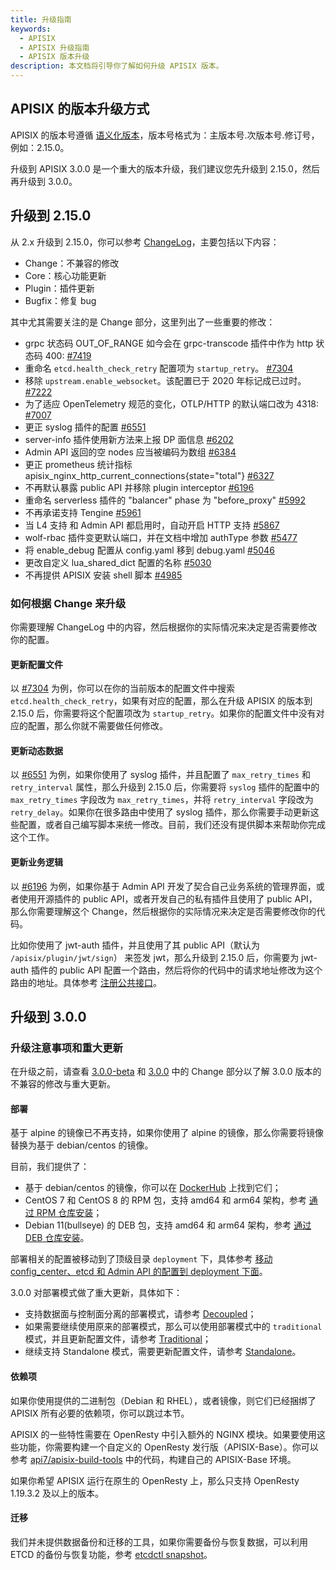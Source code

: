 ```yaml
---
title: 升级指南
keywords:
  - APISIX
  - APISIX 升级指南
  - APISIX 版本升级
description: 本文档将引导你了解如何升级 APISIX 版本。
---
```


<!--
#
# Licensed to the Apache Software Foundation (ASF) under one or more
# contributor license agreements.  See the NOTICE file distributed with
# this work for additional information regarding copyright ownership.
# The ASF licenses this file to You under the Apache License, Version 2.0
# (the "License"); you may not use this file except in compliance with
# the License.  You may obtain a copy of the License at
#
#     http://www.apache.org/licenses/LICENSE-2.0
#
# Unless required by applicable law or agreed to in writing, software
# distributed under the License is distributed on an "AS IS" BASIS,
# WITHOUT WARRANTIES OR CONDITIONS OF ANY KIND, either express or implied.
# See the License for the specific language governing permissions and
# limitations under the License.
#
-->

## APISIX 的版本升级方式

APISIX 的版本号遵循 [语义化版本](https://semver.org/lang/zh-CN/)，版本号格式为：主版本号.次版本号.修订号，例如：2.15.0。

升级到 APISIX 3.0.0 是一个重大的版本升级，我们建议您先升级到 2.15.0，然后再升级到 3.0.0。

## 升级到 2.15.0

从 2.x 升级到 2.15.0，你可以参考 [ChangeLog](./CHANGELOG.md#2150)，主要包括以下内容：

- Change：不兼容的修改
- Core：核心功能更新
- Plugin：插件更新
- Bugfix：修复 bug

其中尤其需要关注的是 Change 部分，这里列出了一些重要的修改：

- grpc 状态码 OUT_OF_RANGE 如今会在 grpc-transcode 插件中作为 http 状态码 400: [#7419](https://github.com/apache/apisix/pull/7419)
- 重命名 `etcd.health_check_retry` 配置项为 `startup_retry`。 [#7304](https://github.com/apache/apisix/pull/7304)
- 移除 `upstream.enable_websocket`。该配置已于 2020 年标记成已过时。 [#7222](https://github.com/apache/apisix/pull/7222)
- 为了适应 OpenTelemetry 规范的变化，OTLP/HTTP 的默认端口改为 4318: [#7007](https://github.com/apache/apisix/pull/7007)
- 更正 syslog 插件的配置 [#6551](https://github.com/apache/apisix/pull/6551)
- server-info 插件使用新方法来上报 DP 面信息 [#6202](https://github.com/apache/apisix/pull/6202)
- Admin API 返回的空 nodes 应当被编码为数组 [#6384](https://github.com/apache/apisix/pull/6384)
- 更正 prometheus 统计指标 apisix_nginx_http_current_connections{state="total"} [#6327](https://github.com/apache/apisix/pull/6327)
- 不再默认暴露 public API 并移除 plugin interceptor [#6196](https://github.com/apache/apisix/pull/6196)
- 重命名 serverless 插件的 "balancer" phase 为 "before_proxy" [#5992](https://github.com/apache/apisix/pull/5992)
- 不再承诺支持 Tengine [#5961](https://github.com/apache/apisix/pull/5961)
- 当 L4 支持 和 Admin API 都启用时，自动开启 HTTP 支持 [#5867](https://github.com/apache/apisix/pull/5867)
- wolf-rbac 插件变更默认端口，并在文档中增加 authType 参数 [#5477](https://github.com/apache/apisix/pull/5477)
- 将 enable_debug 配置从 config.yaml 移到 debug.yaml [#5046](https://github.com/apache/apisix/pull/5046)
- 更改自定义 lua_shared_dict 配置的名称 [#5030](https://github.com/apache/apisix/pull/5030)
- 不再提供 APISIX 安装 shell 脚本 [#4985](https://github.com/apache/apisix/pull/4985)

### 如何根据 Change 来升级

你需要理解 ChangeLog 中的内容，然后根据你的实际情况来决定是否需要修改你的配置。

#### 更新配置文件

以 [#7304](https://github.com/apache/apisix/pull/7304) 为例，你可以在你的当前版本的配置文件中搜索 `etcd.health_check_retry`，如果有对应的配置，那么在升级 APISIX 的版本到 2.15.0 后，你需要将这个配置项改为 `startup_retry`。如果你的配置文件中没有对应的配置，那么你就不需要做任何修改。

#### 更新动态数据

以 [#6551](https://github.com/apache/apisix/pull/6551) 为例，如果你使用了 syslog 插件，并且配置了 `max_retry_times` 和 `retry_interval` 属性，那么升级到 2.15.0 后，你需要将 `syslog` 插件的配置中的 `max_retry_times` 字段改为 `max_retry_times`，并将 `retry_interval` 字段改为 `retry_delay`。如果你在很多路由中使用了 syslog 插件，那么你需要手动更新这些配置，或者自己编写脚本来统一修改。目前，我们还没有提供脚本来帮助你完成这个工作。

#### 更新业务逻辑

以 [#6196](https://github.com/apache/apisix/pull/6196) 为例，如果你基于 Admin API 开发了契合自己业务系统的管理界面，或者使用开源插件的 public API，或者开发自己的私有插件且使用了 public API，那么你需要理解这个 Change，然后根据你的实际情况来决定是否需要修改你的代码。

比如你使用了 jwt-auth 插件，并且使用了其 public API（默认为 `/apisix/plugin/jwt/sign`） 来签发 jwt，那么升级到 2.15.0 后，你需要为 jwt-auth 插件的 public API 配置一个路由，然后将你的代码中的请求地址修改为这个路由的地址。具体参考 [注册公共接口](./plugin-develop.md#注册公共接口)。

## 升级到 3.0.0

### 升级注意事项和重大更新

在升级之前，请查看 [3.0.0-beta](./CHANGELOG.md#300-beta) 和 [3.0.0](./CHANGELOG.md#300) 中的 Change 部分以了解 3.0.0 版本的不兼容的修改与重大更新。

#### 部署

基于 alpine 的镜像已不再支持，如果你使用了 alpine 的镜像，那么你需要将镜像替换为基于 debian/centos 的镜像。

目前，我们提供了：

- 基于 debian/centos 的镜像，你可以在 [DockerHub](https://hub.docker.com/r/apache/apisix/tags?page=1&ordering=last_updated) 上找到它们；
- CentOS 7 和 CentOS 8 的 RPM 包，支持 amd64 和 arm64 架构，参考 [通过 RPM 仓库安装](./installation-guide.md#通过-rpm-仓库安装)；
- Debian 11(bullseye) 的 DEB 包，支持 amd64 和 arm64 架构，参考 [通过 DEB 仓库安装](./installation-guide.md#通过-deb-仓库安装)。

部署相关的配置被移动到了顶级目录 `deployment` 下，具体参考 [移动 config_center、etcd 和 Admin API 的配置到 deployment 下面](./CHANGELOG.md#移动-config_centeretcd-和-admin-api-的配置到-deployment-下面)。

3.0.0 对部署模式做了重大更新，具体如下：

- 支持数据面与控制面分离的部署模式，请参考 [Decoupled](../../en/latest/deployment-modes.md#decoupled)；
- 如果需要继续使用原来的部署模式，那么可以使用部署模式中的 `traditional` 模式，并且更新配置文件，请参考 [Traditional](../../en/latest/deployment-modes.md#traditional)；
- 继续支持 Standalone 模式，需要更新配置文件，请参考 [Standalone](../../en/latest/deployment-modes.md#standalone)。

#### 依赖项

如果你使用提供的二进制包（Debian 和 RHEL），或者镜像，则它们已经捆绑了 APISIX 所有必要的依赖项，你可以跳过本节。

APISIX 的一些特性需要在 OpenResty 中引入额外的 NGINX 模块。如果要使用这些功能，你需要构建一个自定义的 OpenResty 发行版（APISIX-Base）。你可以参考 [api7/apisix-build-tools](https://github.com/api7/apisix-build-tools) 中的代码，构建自己的 APISIX-Base 环境。

如果你希望 APISIX 运行在原生的 OpenResty 上，那么只支持 OpenResty 1.19.3.2 及以上的版本。

#### 迁移

我们并未提供数据备份和迁移的工具，如果你需要备份与恢复数据，可以利用 ETCD 的备份与恢复功能，参考 [etcdctl snapshot](https://etcd.io/docs/v3.5/op-guide/maintenance/#snapshot-backup)。
